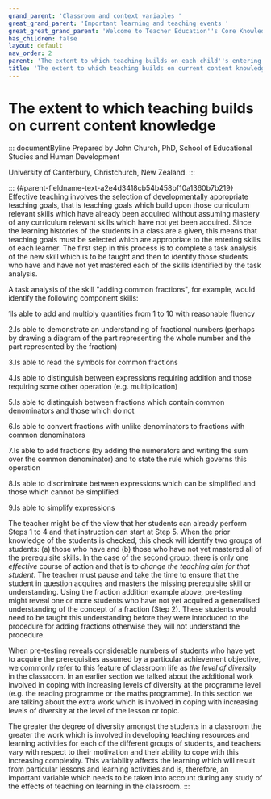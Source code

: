 ```yaml
---
grand_parent: 'Classroom and context variables '
great_grand_parent: 'Important learning and teaching events '
great_great_grand_parent: 'Welcome to Teacher Education''s Core Knowledge and Skills.'
has_children: false
layout: default
nav_order: 2
parent: 'The extent to which teaching builds on each child''s entering skills '
title: 'The extent to which teaching builds on current content knowledge '
---
```

# The extent to which teaching builds on current content knowledge 


::: documentByline
Prepared by John Church, PhD, School of Educational Studies and Human
Development

University of Canterbury, Christchurch, New Zealand.
:::

::: {#parent-fieldname-text-a2e4d3418cb54b458bf10a1360b7b219}
Effective teaching involves the selection of developmentally appropriate
teaching goals, that is teaching goals which build upon those curriculum
relevant skills which have already been acquired without assuming
mastery of any curriculum relevant skills which have not yet been
acquired. Since the learning histories of the students in a class are a
given, this means that teaching goals must be selected which are
appropriate to the entering skills of each learner. The first step in
this process is to complete a task analysis of the new skill which is to
be taught and then to identify those students who have and have not yet
mastered each of the skills identified by the task analysis.

A task analysis of the skill "adding common fractions", for example,
would identify the following component skills:

1Is able to add and multiply quantities from 1 to 10 with reasonable
fluency

2.Is able to demonstrate an understanding of fractional numbers (perhaps
by drawing a diagram of the part representing the whole number and the
part represented by the fraction)

3.Is able to read the symbols for common fractions

4.Is able to distinguish between expressions requiring addition and
those requiring some other operation (e.g. multiplication)

5.Is able to distinguish between fractions which contain common
denominators and those which do not

6.Is able to convert fractions with unlike denominators to fractions
with common denominators

7.Is able to add fractions (by adding the numerators and writing the sum
over the common denominator) and to state the rule which governs this
operation

8.Is able to discriminate between expressions which can be simplified
and those which cannot be simplified

9.Is able to simplify expressions

The teacher might be of the view that her students can already perform
Steps 1 to 4 and that instruction can start at Step 5. When the prior
knowledge of the students is checked, this check will identify two
groups of students: (a) those who have and (b) those who have not yet
mastered all of the prerequisite skills. In the case of the second
group, there is only one *effective* course of action and that is to
*change the teaching aim for that student*. The teacher must pause and
take the time to ensure that the student in question acquires and
masters the missing prerequisite skill or understanding. Using the
fraction addition example above, pre-testing might reveal one or more
students who have not yet acquired a generalised understanding of the
concept of a fraction (Step 2). These students would need to be taught
this understanding before they were introduced to the procedure for
adding fractions otherwise they will not understand the procedure.

When pre-testing reveals considerable numbers of students who have yet
to acquire the prerequisites assumed by a particular achievement
objective, we commonly refer to this feature of classroom life as *the
level of diversity* in the classroom. In an earlier section we talked
about the additional work involved in coping with increasing levels of
diversity at the programme level (e.g. the reading programme or the
maths programme). In this section we are talking about the extra work
which is involved in coping with increasing levels of diversity at the
level of the lesson or topic.

The greater the degree of diversity amongst the students in a classroom
the greater the work which is involved in developing teaching resources
and learning activities for each of the different groups of students,
and teachers vary with respect to their motivation and their ability to
cope with this increasing complexity. This variability affects the
learning which will result from particular lessons and learning
activities and is, therefore, an important variable which needs to be
taken into account during any study of the effects of teaching on
learning in the classroom.
:::
